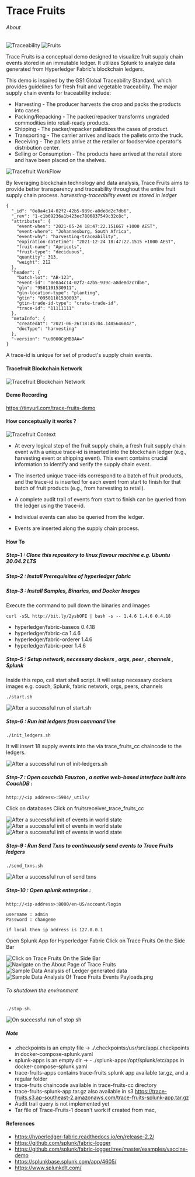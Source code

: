 # Trace Fruits 

###### About 

![Traceability](/images/Traceability_2068763.png) ![Fruits](/images/Fruits_1896737.png) 

Trace Fruits is a conceptual demo designed to visualize fruit supply chain events stored in an immutable ledger. It utilizes Splunk to analyze data generated from Hyperledger Fabric's blockchain ledgers.

This demo is inspired by the GS1 Global Traceability Standard, which provides guidelines for fresh fruit and vegetable traceability. The major supply chain events for traceability include:

- Harvesting - The producer harvests the crop and packs the products into cases.
- Packing/Repacking - The packer/repacker transforms ungraded commodities into retail-ready products.
- Shipping - The packer/repacker palletizes the cases of product.
- Transporting - The carrier arrives and loads the pallets onto the truck.
- Receiving - The pallets arrive at the retailer or foodservice operator's distribution center.
- Selling or Consumption - The products have arrived at the retail store and have been placed on the shelves.

![Tracefruit WorkFlow](/images/trace-fruits-context-flow.png)


By leveraging blockchain technology and data analysis, Trace Fruits aims to provide better transparency and traceability throughout the entire fruit supply chain process.
_harvesting-traceability event as stored in ledger_
 
````
{
  "_id": "0e8a4c14-02f2-42b5-939c-a8de8d2c7db6",
  "_rev": "1-c1b69236a1b423ec7806837549c32c8c",
  "attributes": {
    "event-when": "2021-05-24 18:47:22.151667 +1000 AEST",
    "event-where": "Johannesburg, South Africa",
    "event-why": "harvesting-traceability",
    "expiration-datetime": "2021-12-24 18:47:22.1515 +1000 AEST",
    "fruit-name": "Apricots",
    "fruit-type": "deciduous",
    "quantity": 313,
    "weight": 212
  },
  "header": {
    "batch-lot": "AB-123",
    "event-id": "0e8a4c14-02f2-42b5-939c-a8de8d2c7db6",
    "gln": "9501101530911",
    "gln-location-type": "planting",
    "gtin": "09501101530003",
    "gtin-trade-id-type": "crate-trade-id",
    "trace-id": "11111111"
  },
  "metaInfo": {
    "createdAt": "2021-06-26T18:45:04.140564684Z",
    "docType": "harvesting"
  },
  "~version": "\u0000CgMBBAA="
}
````
A trace-id is unique for set of product's supply chain events. 

#### Tracefruit Blockchain Network

![Tracefruit Blockchain Network](/images/Tracefruit-Blockchain-Network.jpg)

#### Demo Recording

https://tinyurl.com/trace-fruits-demo 


#### How conceptually it works ?

![Tracefruit Context](/images/trace-fruits-blokchain.png)

- At every logical step of the fruit supply chain, a fresh fruit supply chain event with a unique trace-id is inserted into the blockchain ledger (e.g., harvesting event or shipping event). This event contains crucial information to identify and verify the supply chain event.

- The inserted unique trace-ids correspond to a batch of fruit products, and the trace-id is inserted for each event from start to finish for that batch of fruit products (e.g., from harvesting to retail).

- A complete audit trail of events from start to finish can be queried from the ledger using the trace-id.

- Individual events can also be queried from the ledger.

- Events are inserted along the supply chain process.


#### How To 

##### Step-1 : Clone this repository to linux flavour machine e.g.  Ubuntu 20.04.2 LTS

##### Step-2 : Install Prerequisites of hyperledger fabric 

##### Step-3 : Install Samples, Binaries, and Docker Images 

Execute the command to pull down the binaries and images

```
curl -sSL http://bit.ly/2ysbOFE | bash -s -- 1.4.6 1.4.6 0.4.18
```

- hyperledger/fabric-baseos 0.4.18
- hyperledger/fabric-ca 1.4.6
- hyperledger/fabric-orderer 1.4.6
- hyperledger/fabric-peer 1.4.6


##### Step-5 : Setup network, necessary dockers  , orgs, peer , channels , Splunk 

Inside this repo, call start shell script. It will setup necessary dockers images e.g. couch, 
Splunk, fabric network, orgs, peers, channels

```
./start.sh

```

![After a successful run of start.sh](/images/Start-sh-successful-output.png)


##### Step-6 : Run init ledgers from command line 

````
./init_ledgers.sh
````  

It will insert 18 supply events into the via trace_fruits_cc chaincode to the ledgers.

![After a successful run of init-ledgers.sh](/images/Init-ledgers-sh-successful.png)

##### Step-7 : Open couchdb Fauxton , a native web-based interface built into CouchDB :

````
http://<ip address>:5984/_utils/
````   

 Click on databases 
 Click on fruitsreceiver_trace_fruits_cc
 
 ![After a successful init of events in world state](/images/couch-db-database-enteries.png)
 ![After a successful init of events in world state](/images/After_init_successful_enteries_in_couchdb.png)
 ![After a successful init of events in world state](/images/A-recordin-couch-db.png)


##### Step-9 : Run Send Txns to continuously send events to Trace Fruits ledgers

````
./send_txns.sh
````

![After a successful run of send txns](/images/Send-Txns-Successfully-Sending-Events.png)

##### Step-10 : Open splunk enterprise :
 
 ```
 http://<ip-address>:8000/en-US/account/login 
 
 username : admin 
 Password : changeme 
  
 if local then ip address is 127.0.0.1 
 ```  
 
 Open Splunk App for Hyperledger Fabric 
 Click on Trace Fruits On the Side Bar
 
 ![Click on Trace Fruits On the Side Bar](/images/On-Splunk-Enterprise-Refer-To-Trace-Fruits.png)
 ![Navigate on the About Page of Trace Fruits](/images/Dashboard-Page-Of-Trace-Fruits.png)
 ![Sample Data Analysis of Ledger generated data](/images/Trace-Fruit-Ledgers.png)
 ![Sample Data Analysis Of Trace Fruits Events Payloads.png](/images/Trace-Fruits-Events-Payloads.png)
  


###### To shutdown the environment 

`./stop.sh`.

 ![On successful run of stop sh](/images/Stop-sh-successful.png)
 
 ##### Note
 
 - .checkpoints is an empty file -> ./.checkpoints:/usr/src/app/.checkpoints in docker-compose-splunk.yaml
 - splunk-apps is an empty dir   -> - ./splunk-apps:/opt/splunk/etc/apps in docker-compose-splunk.yaml
 - trace-fruits-apps contains trace-fruits splunk app available tar.gz, and a regular folder
 - trace-fruits chaincode available in trace-fruits-cc directory
 - trace-fruits-splunk-app.tar.gz also available in s3 https://trace-fruits.s3.ap-southeast-2.amazonaws.com/trace-fruits-splunk-app.tar.gz
 - Audit trail query is not implemented yet
 - Tar file of Trace-Fruits-1 doesn't work if created from mac,  
 
 #### References 
 
 - https://hyperledger-fabric.readthedocs.io/en/release-2.2/
 - https://github.com/splunk/fabric-logger
 - https://github.com/splunk/fabric-logger/tree/master/examples/vaccine-demo
 - https://splunkbase.splunk.com/app/4605/
 - https://www.splunkdlt.com/
 
